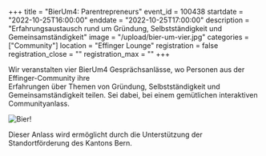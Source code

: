 +++
title = "BierUm4: Parentrepreneurs"
event_id = 100438
startdate = "2022-10-25T16:00:00"
enddate = "2022-10-25T17:00:00"
description = "Erfahrungsaustausch rund um Gründung, Selbstständigkeit und Gemeinsamständigkeit"
image = "/upload/bier-um-vier.jpg"
categories = ["Community"]
location = "Effinger Lounge"
registration = false
registration_close = ""
registration_max = ""
+++

Wir veranstalten vier BierUm4 Gesprächsanlässe, wo Personen aus der Effinger-Community ihre  
Erfahrungen über Themen von Gründung, Selbstständigkeit und Gemeinsamständigkeit teilen. 
Sei dabei, bei einem gemütlichen interaktiven Communityanlass.

![Bier!](/upload/bier-um-vier.jpg)

Dieser Anlass wird ermöglicht durch die Unterstützung der Standortförderung des Kantons Bern.

